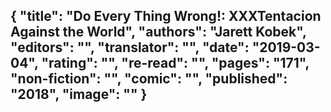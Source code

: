 {
 "title": "Do Every Thing Wrong!: XXXTentacion Against the World",
 "authors": "Jarett Kobek",
 "editors": "",
 "translator": "",
 "date": "2019-03-04",
 "rating": "",
 "re-read": "",
 "pages": "171",
 "non-fiction": "",
 "comic": "",
 "published": "2018",
 "image": ""
}
---

